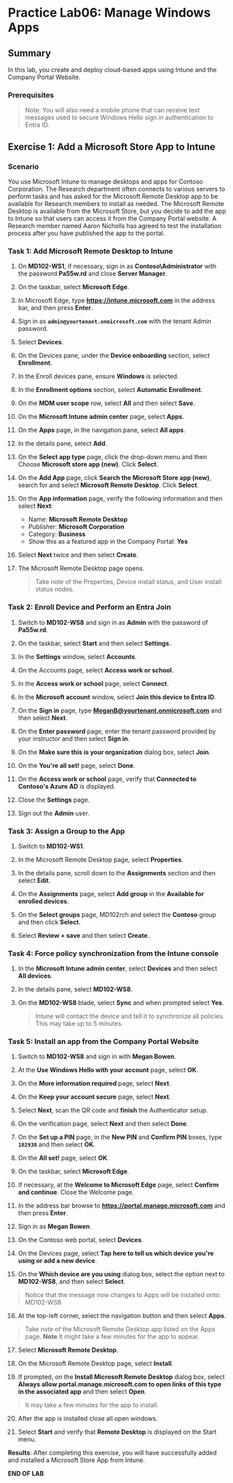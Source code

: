 # Practice Lab06: Manage Windows Apps

## Summary

In this lab, you create and deploy cloud-based apps using Intune and the Company Portal Website.

### Prerequisites

  > Note: You will also need a mobile phone that can receive text messages used to secure Windows Hello sign in authentication to Entra ID.

## Exercise 1: Add a Microsoft Store App to Intune

### Scenario

You use Microsoft Intune to manage desktops and apps for Contoso Corporation. The Research department often connects to various servers to perform tasks and has asked for the Microsoft Remote Desktop app to be available for Research members to install as needed. The Microsoft Remote Desktop is available from the Microsoft Store, but you decide to add the app to Intune so that users can access it from the Company Portal website. A Research member named Aaron Nicholls has agreed to test the installation process after you have published the app to the portal.

### Task 1: Add Microsoft Remote Desktop to Intune

1. On **MD102-WS1**, if necessary, sign in as **Contoso\\Administrator** with the password **Pa55w.rd** and close **Server Manager**.

2. On the taskbar, select **Microsoft Edge**.

3. In Microsoft Edge, type **https://intune.microsoft.com** in the address bar, and then press **Enter**.

4. Sign in as **`admin@yourtenant.onmicrosoft.com`** with the tenant Admin password.

5. Select **Devices**.
   
6. On the Devices pane, under the **Device onboarding** section, select **Enrollment**.

7. In the Enroll devices pane, ensure **Windows** is selected.

8. In the **Enrollment options** section, select **Automatic Enrollment**.

9.  On the **MDM user scope** row, select **All** and then select **Save**.

10. On the **Microsoft Intune admin center** page, select **Apps**.

11. On the **Apps** page, in the navigation pane, select **All apps**.

12. In the details pane, select **Add**.

13. On the **Select app type** page, click the drop-down menu and then Choose **Microsoft store app (new)**. Click **Select**.

14. On the **Add App** page, click **Search the  Microsoft Store app (new)**, search for and select **Microsoft Remote Desktop**. Click **Select**.

15. On the **App information** page, verify the following information and then select **Next**:
    - Name: **Microsoft Remote Desktop**
    - Publisher: **Microsoft Corporation**
    - Category: **Business**
    - Show this as a featured app in the Company Portal: **Yes**

16. Select **Next** twice and then select **Create**.

17. The Microsoft Remote Desktop page opens.

    > Take note of the Properties, Device install status, and User install status nodes.

### Task 2: Enroll Device and Perform an Entra Join

1. Switch to **MD102-WS8** and sign in as **Admin** with the password of **Pa55w.rd**.

2. On the taskbar, select **Start** and then select **Settings**.

3. In the **Settings** window, select **Accounts**.

4. On the Accounts page, select **Access work or school**.

5. In the **Access work or school** page, select **Connect**.

6. In the **Microsoft account** window, select **Join this device to Entra ID**.

7. On the **Sign in** page, type **MeganB@yourtenant.onmicrosoft.com** and then select **Next**.

8. On the **Enter password** page, enter the tenant password provided by your instructor and then select **Sign in**.

9. On the **Make sure this is your organization** dialog box, select **Join**.

10. On the **You're all set!** page, select **Done**.

11. On the **Access work or school** page, verify that **Connected to Contoso's Azure AD** is displayed.

12. Close the **Settings** page.

13. Sign out the **Admin** user.

### Task 3: Assign a Group to the App

1. Switch to **MD102-WS1**.

2. In the Microsoft Remote Desktop page, select **Properties**.

3. In the details pane, scroll down to the **Assignments** section and then select **Edit**.

4. On the **Assignments** page, select **Add group** in the **Available for enrolled devices**.

5. On the **Select groups** page, MD102rch and select the **Contoso** group and then click **Select**.

6. Select **Review + save** and then select **Create**.

### Task 4: Force policy synchronization from the Intune console

1. In the **Microsoft Intune admin center**, select **Devices** and then select **All devices**.

2. In the details pane, select **MD102-WS8**.

3. On the **MD102-WS8** blade, select **Sync** and when prompted select **Yes**.

   > Intune will contact the device and tell it to synchronize all policies. This may take up to 5 minutes.


### Task 5: Install an app from the Company Portal Website

1. Switch to **MD102-WS8** and sign in with **Megan Bowen**.

2. At the **Use Windows Hello with your account** page, select **OK**.

3. On the **More information required** page, select **Next**.

4. On the **Keep your account secure** page, select **Next**.

5. Select **Next**, scan the QR code and **finish** the Authenticator setup.

6. On the verification page, select **Next** and then select **Done**.

7. On the **Set up a PIN** page, in the **New PIN** and **Confirm PIN** boxes, type **`102938`** and then select **OK**.

8. On the **All set!** page, select **OK**.

9.  On the taskbar, select **Microsoft Edge**.

10. If necessary, at the **Welcome to Microsoft Edge** page, select **Confirm and continue**. Close the Welcome page.

11. In the address bar browse to **https://portal.manage.microsoft.com** and then press **Enter**.

12. Sign in as **Megan Bowen**.

13. On the Contoso web portal, select **Devices**.

14. On the Devices page, select **Tap here to tell us which device you're using or add a new device**.

15. On the **Which device are you using** dialog box, select the option next to **MD102-WS8**, and then select **Select**.

   > Notice that the message now changes to Apps will be installed onto: MD102-WS8

16. At the top-left corner, select the navigation button and then select **Apps**.

   > Take note of the Microsoft Remote Desktop app listed on the Apps page. **Note** It might take a few minutes for the app to appear.

17. Select **Microsoft Remote Desktop**.

18. On the Microsoft Remote Desktop page, select **Install**.

19. If prompted, on the **Install Microsoft Remote Desktop** dialog box, select **Always allow portal.manage.microsoft.com to open links of this type in the associated app** and then select **Open**.

   >It may take a few minutes for the app to install.

20. After the app is installed close all open windows.

21. Select **Start** and verify that **Remote Desktop** is displayed on the Start menu.

**Results**: After completing this exercise, you will have successfully added and installed a Microsoft Store App from Intune.

**END OF LAB**